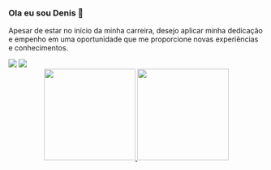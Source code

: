 <h3>Ola eu sou Denis 👋</h3>

Apesar de estar no início da minha carreira, desejo aplicar minha dedicação e empenho em uma oportunidade que me proporcione novas experiências e conhecimentos.

<div>
  <a href = "mailto:denispereiradosreis@gmail.com"><img src="https://img.shields.io/badge/-Gmail-%23333?style=for-the-badge&logo=gmail&logoColor=white" target="_blank"></a>
  <a href="https://www.linkedin.com/in/denis-pereira-264684229" target="_blank"><img src="https://img.shields.io/badge/-LinkedIn-%230077B5?style=for-the-badge&logo=linkedin&logoColor=white" target="_blank"></a> 
</div>

<div align="center">
  <a href="https://github.com/denis818">
  <img height="180em" src="https://github-readme-stats.vercel.app/api?username=denis818&show_icons=true&theme=dracula&include_all_commits=true&count_private=true"/>
  <img height="180em" src="https://github-readme-stats.vercel.app/api/top-langs/?username=denis818&layout=compact&langs_count=7&theme=dracula"/>
</div>





